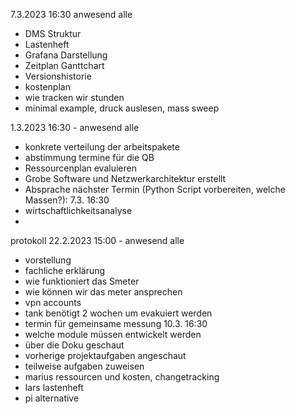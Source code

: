 7.3.2023 16:30 anwesend alle
- DMS Struktur
- Lastenheft
- Grafana Darstellung
- Zeitplan Ganttchart
- Versionshistorie
- kostenplan
- wie tracken wir stunden
- minimal example, druck auslesen, mass sweep


1.3.2023 16:30 - anwesend alle
- konkrete verteilung der arbeitspakete
- abstimmung termine für die QB
- Ressourcenplan evaluieren
- Grobe Software und Netzwerkarchitektur erstellt
- Absprache nächster Termin (Python Script vorbereiten, welche Massen?): 7.3. 16:30
- wirtschaftlichkeitsanalyse
- 

protokoll 22.2.2023 15:00 - anwesend alle
- vorstellung 
- fachliche erklärung
- wie funktioniert das Smeter
- wie können wir das meter ansprechen
- vpn accounts
- tank benötigt 2 wochen um evakuiert werden
- termin für gemeinsame messung 10.3. 16:30
- welche module müssen entwickelt werden
- über die Doku geschaut
- vorherige projektaufgaben angeschaut
- teilweise aufgaben zuweisen
- marius ressourcen und kosten, changetracking
- lars lastenheft
- pi alternative



